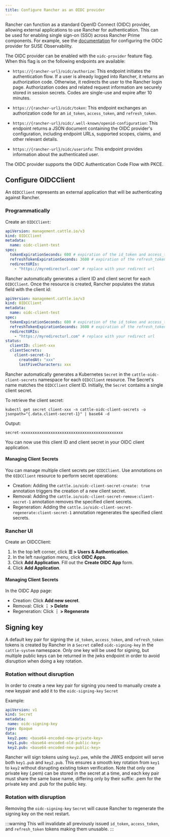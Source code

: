 ```yaml
---
title: Configure Rancher as an OIDC provider
---
```


<head>
  <link rel="canonical" href="https://ranchermanager.docs.rancher.com/how-to-guides/advanced-user-guides/configure-oidc-provider"/>
</head>

Rancher can function as a standard OpenID Connect (OIDC) provider, allowing external applications to use Rancher for authentication.
This can be used for enabling single sign-on (SSO) across Rancher Prime components. For example, see the [documentation](https://documentation.suse.com/cloudnative/suse-observability/next/en/setup/security/authentication/oidc.html) for configuring the OIDC provider for SUSE Observability.

The OIDC provider can be enabled with the `oidc-provider` feature flag. When this flag is on the following endpoints are available:

- `https://{rancher-url}/oidc/authorize`: This endpoint initiates the authentication flow. If a user is already logged into Rancher, it returns an authorization code. Otherwise, it redirects the user to the Rancher login page. Authorization codes and related request information are securely stored in session secrets. Codes are single-use and expire after 10 minutes.

- `https://{rancher-url}/oidc/token`: This endpoint exchanges an authorization code for an `id_token`, `access_token`, and `refresh_token`.

- `https://{rancher-url}/oidc/.well-known/openid-configuration`: This endpoint returns a JSON document containing the OIDC provider's configuration, including endpoint URLs, supported scopes, claims, and other relevant details.

- `https://{rancher-url}/oidc/userinfo`: This endpoint provides information about the authenticated user.

The OIDC provider supports the OIDC Authentication Code Flow with PKCE.

## Configure OIDCClient

An `OIDCClient` represents an external application that will be authenticating against Rancher.

### Programmatically

Create an `OIDCClient`:

```yaml
apiVersion: management.cattle.io/v3
kind: OIDCClient
metadata:
  name: oidc-client-test
spec:
  tokenExpirationSeconds: 600 # expiration of the id_token and access_token
  refreshTokenExpirationSeconds: 3600 # expiration of the refresh_token
  redirectURIs:
    - "https://myredirecturl.com" # replace with your redirect url
```
Rancher automatically generates a client ID and client secret for each `OIDCClient`.
Once the resource is created, Rancher populates the status field with the client id:

```yaml
apiVersion: management.cattle.io/v3
kind: OIDCClient
metadata:
  name: oidc-client-test
spec:
  tokenExpirationSeconds: 600 # expiration of the id_token and access_token
  refreshTokenExpirationSeconds: 3600 # expiration of the refresh_token
  redirectURIs:
    - "https://myredirecturl.com" # replace with your redirect url
status:
  clientID: client-xxx
  clientSecrets:
    client-secret-1:
      createdAt: "xxx"
      lastFiveCharacters: xxx
```

Rancher automatically generates a Kubernetes `Secret` in the `cattle-oidc-client-secrets` namespace for each `OIDCClient` resource. The Secret's name matches the `OIDCClient` client ID.
Initially, the `Secret` contains a single client secret.

To retrieve the client secret:

```
kubectl get secret client-xxx -n cattle-oidc-client-secrets -o jsonpath="{.data.client-secret-1}" | base64 -d
```

Output:

```
secret-xxxxxxxxxxxxxxxxxxxxxxxxxxxxxxxxxxxxxxxxxxxxx
```

You can now use this client ID and client secret in your OIDC client application.

#### Managing Client Secrets

You can manage multiple client secrets per `OIDCClient`. Use annotations on the `OIDCClient` resource to perform secret operations:

- Creation: Adding the `cattle.io/oidc-client-secret-create: true` annotation triggers the creation of a new client secret.
- Removal: Adding the `cattle.io/oidc-client-secret-remove:client-secret-1` annotation removes the specified client secrets.
- Regeneration: Adding the `cattle.io/oidc-client-secret-regenerate:client-secret-1` annotation regenerates the specified client secrets.

### Rancher UI

Create an OIDCClient:

1. In the top left corner, click **☰ > Users & Authentication**.
1. In the left navigation menu, click **OIDC Apps**.
1. Click **Add Application**. Fill out the **Create OIDC App** form.
1. Click **Add Application**.

#### Managing Client Secrets

In the OIDC App page:

- Creation: Click **Add new secret**.
- Removal: Click **⋮ > Delete**
- Regeneration: Click **⋮ > Regenerate**

## Signing key

A default key pair for signing the `id_token`, `access_token`, and `refresh_token` tokens is created by Rancher in a `Secret` called `oidc-signing-key` in the `cattle-system` namespace. Only one key will be used for signing, but multiple public keys can be returned in the jwks endpoint in order to avoid disruption when doing a key rotation. 

### Rotation without disruption

In order to create a new key pair for signing you need to manually create a new keypair and add it to the `oidc-signing-key` `Secret`

Example:

```yaml
apiVersion: v1
kind: Secret
metadata:
 name: oidc-signing-key
type: Opaque
data:
 key2.pem: <base64-encoded-new-private-key>
 key1.pub: <base64-encoded-old-public-key>
 key2.pub: <base64-encoded-new-public-key>
```

Rancher will sign tokens using `key2.pem`, while the JWKS endpoint will serve both `key1.pub` and `key2.pub`. This ensures a smooth 
key rotation from `key1` to `key2` without disrupting existing token verification. Note that only one private key (.pem) can be stored in the 
secret at a time, and each key pair must share the same base name, differing only by their suffix: .pem for the private key and .pub for the public key.

### Rotation with disruption

Removing the `oidc-signing-key` `Secret` will cause Rancher to regenerate the signing key on the next restart.

:::warning
This will invalidate all previously issued `id_token`, `access_token`, and `refresh_token` tokens making them unusable.
:::
